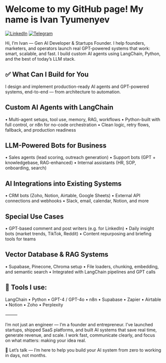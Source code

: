 # Welcome to my GitHub page! My name is Ivan Tyumenyev

[![LinkedIn](https://img.shields.io/badge/LinkedIn-profile-%230e76a8?style=flat&logo=linkedin)](https://www.linkedin.com/in/ivan-tyumenyev)
[![Telegram](https://img.shields.io/badge/Telegram-ping-%232CA5E0?style=flat&logo=telegram)](https://t.me/ivan_tyumenyev)

Hi, I’m Ivan — Gen AI Developer & Startups Founder. I help founders, marketers, and operators launch real GPT-powered systems that work: smart, scalable, and fast. I build custom AI agents using LangChain, Python, and the best of today’s LLM stack.

## ✅ What Can I Build for You
I design and implement production-ready AI agents and GPT-powered systems, end-to-end — from architecture to automation.

## Custom AI Agents with LangChain
• Multi-agent setups, tool use, memory, RAG, workflows
• Python-built with full control, or n8n for no-code orchestration
• Clean logic, retry flows, fallback, and production readiness

## LLM-Powered Bots for Business
• Sales agents (lead scoring, outreach generation)
• Support bots (GPT + knowledgebase, RAG-enhanced)
• Internal assistants (HR, SOP, onboarding, search)

## AI Integrations into Existing Systems
• CRM bots (Zoho, Notion, Airtable, Google Sheets)
• External API connections and webhooks
• Slack, email, calendar, Notion, and more

## Special Use Cases
• GPT-based comment and post writers (e.g. for LinkedIn)
• Daily insight bots (market trends, TikTok, Reddit)
• Content repurposing and briefing tools for teams

## Vector Database & RAG Systems
• Supabase, Pinecone, Chroma setup
• File loaders, chunking, embedding, and semantic search
• Integrated with LangChain pipelines and GPT calls

## 🧰 Tools I use:
LangChain • Python • GPT-4 / GPT-4o • n8n • Supabase • Zapier • Airtable • Notion • Zoho • Perplexity

⸻

I’m not just an engineer — I’m a founder and entrepreneur.
I’ve launched startups, shipped SaaS platforms, and built AI systems that save real time, generate revenue, and scale.
I work fast, communicate clearly, and focus on what matters: making your idea real.

📩 Let’s talk — I’m here to help you build your AI system from zero to working in days, not months.
